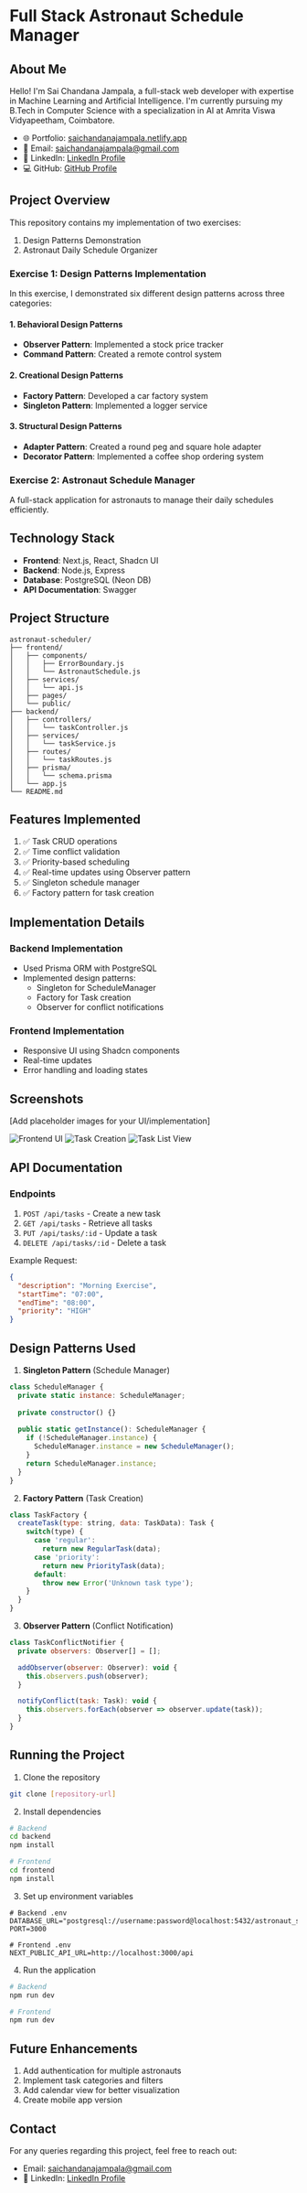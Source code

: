 # Full Stack Astronaut Schedule Manager

## About Me
Hello! I'm Sai Chandana Jampala, a full-stack web developer with expertise in Machine Learning and Artificial Intelligence. I'm currently pursuing my B.Tech in Computer Science with a specialization in AI at Amrita Viswa Vidyapeetham, Coimbatore.

- 🌐 Portfolio: [saichandanajampala.netlify.app](https://saichandanajampala.netlify.app)
- 📧 Email: saichandanajampala@gmail.com
- 🔗 LinkedIn: [LinkedIn Profile](https://www.linkedin.com/in/saichandanajampala/)
- 💻 GitHub: [GitHub Profile](https://github.com/sai-chandana-jampala)

## Project Overview
This repository contains my implementation of two exercises:
1. Design Patterns Demonstration
2. Astronaut Daily Schedule Organizer

### Exercise 1: Design Patterns Implementation
In this exercise, I demonstrated six different design patterns across three categories:

#### 1. Behavioral Design Patterns
- **Observer Pattern**: Implemented a stock price tracker
- **Command Pattern**: Created a remote control system

#### 2. Creational Design Patterns
- **Factory Pattern**: Developed a car factory system
- **Singleton Pattern**: Implemented a logger service

#### 3. Structural Design Patterns
- **Adapter Pattern**: Created a round peg and square hole adapter
- **Decorator Pattern**: Implemented a coffee shop ordering system

### Exercise 2: Astronaut Schedule Manager
A full-stack application for astronauts to manage their daily schedules efficiently.

## Technology Stack
- **Frontend**: Next.js, React, Shadcn UI
- **Backend**: Node.js, Express
- **Database**: PostgreSQL (Neon DB)
- **API Documentation**: Swagger

## Project Structure
```
astronaut-scheduler/
├── frontend/
│   ├── components/
│   │   ├── ErrorBoundary.js
│   │   └── AstronautSchedule.js
│   ├── services/
│   │   └── api.js
│   ├── pages/
│   └── public/
├── backend/
│   ├── controllers/
│   │   └── taskController.js
│   ├── services/
│   │   └── taskService.js
│   ├── routes/
│   │   └── taskRoutes.js
│   ├── prisma/
│   │   └── schema.prisma
│   └── app.js
└── README.md
```

## Features Implemented
1. ✅ Task CRUD operations
2. ✅ Time conflict validation
3. ✅ Priority-based scheduling
4. ✅ Real-time updates using Observer pattern
5. ✅ Singleton schedule manager
6. ✅ Factory pattern for task creation

## Implementation Details

### Backend Implementation
- Used Prisma ORM with PostgreSQL
- Implemented design patterns:
  - Singleton for ScheduleManager
  - Factory for Task creation
  - Observer for conflict notifications

### Frontend Implementation
- Responsive UI using Shadcn components
- Real-time updates
- Error handling and loading states

## Screenshots

[Add placeholder images for your UI/implementation]

<img src="/api/placeholder/400/300" alt="Frontend UI" />
<img src="/api/placeholder/400/300" alt="Task Creation" />
<img src="/api/placeholder/400/300" alt="Task List View" />

## API Documentation

### Endpoints
1. `POST /api/tasks` - Create a new task
2. `GET /api/tasks` - Retrieve all tasks
3. `PUT /api/tasks/:id` - Update a task
4. `DELETE /api/tasks/:id` - Delete a task

Example Request:
```json
{
  "description": "Morning Exercise",
  "startTime": "07:00",
  "endTime": "08:00",
  "priority": "HIGH"
}
```

## Design Patterns Used

1. **Singleton Pattern** (Schedule Manager)
```javascript
class ScheduleManager {
  private static instance: ScheduleManager;
  
  private constructor() {}
  
  public static getInstance(): ScheduleManager {
    if (!ScheduleManager.instance) {
      ScheduleManager.instance = new ScheduleManager();
    }
    return ScheduleManager.instance;
  }
}
```

2. **Factory Pattern** (Task Creation)
```javascript
class TaskFactory {
  createTask(type: string, data: TaskData): Task {
    switch(type) {
      case 'regular':
        return new RegularTask(data);
      case 'priority':
        return new PriorityTask(data);
      default:
        throw new Error('Unknown task type');
    }
  }
}
```

3. **Observer Pattern** (Conflict Notification)
```javascript
class TaskConflictNotifier {
  private observers: Observer[] = [];

  addObserver(observer: Observer): void {
    this.observers.push(observer);
  }

  notifyConflict(task: Task): void {
    this.observers.forEach(observer => observer.update(task));
  }
}
```

## Running the Project

1. Clone the repository
```bash
git clone [repository-url]
```

2. Install dependencies
```bash
# Backend
cd backend
npm install

# Frontend
cd frontend
npm install
```

3. Set up environment variables
```
# Backend .env
DATABASE_URL="postgresql://username:password@localhost:5432/astronaut_schedule"
PORT=3000

# Frontend .env
NEXT_PUBLIC_API_URL=http://localhost:3000/api
```

4. Run the application
```bash
# Backend
npm run dev

# Frontend
npm run dev
```

## Future Enhancements
1. Add authentication for multiple astronauts
2. Implement task categories and filters
3. Add calendar view for better visualization
4. Create mobile app version

## Contact
For any queries regarding this project, feel free to reach out:
- Email: saichandanajampala@gmail.com
- 🔗 LinkedIn: [LinkedIn Profile](https://www.linkedin.com/in/saichandanajampala/)
